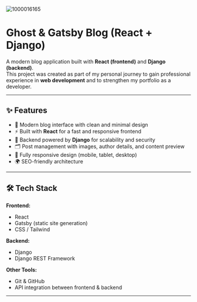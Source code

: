 ![1000016165](https://github.com/user-attachments/assets/ada7fab3-c6dc-4256-a503-7daa8a3d57e4)

# Ghost & Gatsby Blog (React + Django)

A modern blog application built with **React (frontend)** and **Django (backend)**.  
This project was created as part of my personal journey to gain professional experience in **web development** and to strengthen my portfolio as a developer.  

---

## ✨ Features
- 📰 Modern blog interface with clean and minimal design  
- ⚡ Built with **React** for a fast and responsive frontend  
- 🔗 Backend powered by **Django** for scalability and security  
- 🗂️ Post management with images, author details, and content preview  
- 📱 Fully responsive design (mobile, tablet, desktop)  
- 🌍 SEO-friendly architecture  

---

## 🛠️ Tech Stack
**Frontend:**
- React  
- Gatsby (static site generation)  
- CSS / Tailwind  

**Backend:**
- Django  
- Django REST Framework  

**Other Tools:**
- Git & GitHub  
- API integration between frontend & backend  

---
